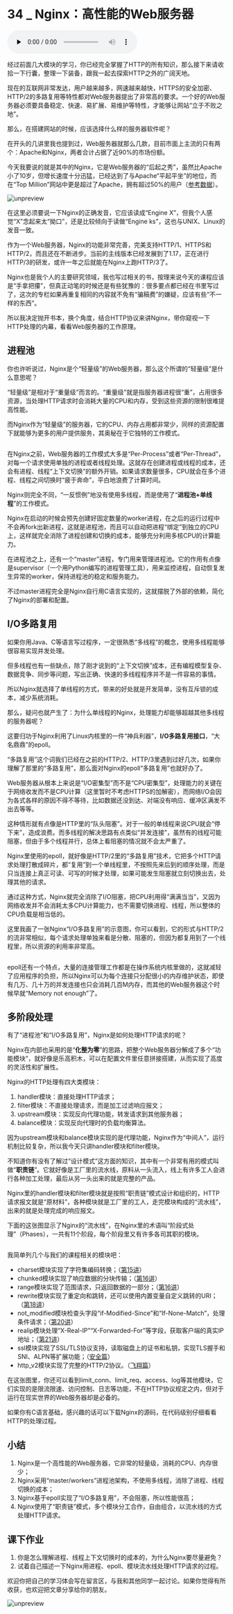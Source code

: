 # 34 _ Nginx：高性能的Web服务器

<audio id="audio" title="34 | Nginx：高性能的Web服务器" controls="" preload="none"><source id="mp3" src="https://static001.geekbang.org/resource/audio/c2/b4/c244add2f3ad05a959d875e667c336b4.mp3"></audio>

经过前面几大模块的学习，你已经完全掌握了HTTP的所有知识，那么接下来请收拾一下行囊，整理一下装备，跟我一起去探索HTTP之外的广阔天地。

现在的互联网非常发达，用户越来越多，网速越来越快，HTTPS的安全加密、HTTP/2的多路复用等特性都对Web服务器提出了非常高的要求。一个好的Web服务器必须要具备稳定、快速、易扩展、易维护等特性，才能够让网站“立于不败之地”。

那么，在搭建网站的时候，应该选择什么样的服务器软件呢？

在开头的几讲里我也提到过，Web服务器就那么几款，目前市面上主流的只有两个：Apache和Nginx，两者合计占据了近90%的市场份额。

今天我要说的就是其中的Nginx，它是Web服务器的“后起之秀”，虽然比Apache小了10岁，但增长速度十分迅猛，已经达到了与Apache“平起平坐”的地位，而在“Top Million”网站中更是超过了Apache，拥有超过50%的用户（[参考数据](https://w3techs.com/technologies/cross/web_server/ranking)）。

<img src="https://static001.geekbang.org/resource/image/c5/0b/c5df0592cc8aef91ba961f7fab5a4a0b.png" alt="unpreview">

在这里必须要说一下Nginx的正确发音，它应该读成“Engine X”，但我个人感觉“X”念起来太“拗口”，还是比较倾向于读做“Engine ks”，这也与UNIX、Linux的发音一致。

作为一个Web服务器，Nginx的功能非常完善，完美支持HTTP/1、HTTPS和HTTP/2，而且还在不断进步。当前的主线版本已经发展到了1.17，正在进行HTTP/3的研发，或许一年之后就能在Nginx上跑HTTP/3了。

Nginx也是我个人的主要研究领域，我也写过相关的书，按理来说今天的课程应该是“手拿把攥”，但真正动笔的时候还是有些犹豫的：很多要点都已经在书里写过了，这次的专栏如果再重复相同的内容就不免有“骗稿费”的嫌疑，应该有些“不一样的东西”。

所以我决定抛开书本，换个角度，结合HTTP协议来讲Nginx，带你窥视一下HTTP处理的内幕，看看Web服务器的工作原理。

## 进程池

你也许听说过，Nginx是个“轻量级”的Web服务器，那么这个所谓的“轻量级”是什么意思呢？

“轻量级”是相对于“重量级”而言的。“重量级”就是指服务器进程很“重”，占用很多资源，当处理HTTP请求时会消耗大量的CPU和内存，受到这些资源的限制很难提高性能。

而Nginx作为“轻量级”的服务器，它的CPU、内存占用都非常少，同样的资源配置下就能够为更多的用户提供服务，其奥秘在于它独特的工作模式。

<img src="https://static001.geekbang.org/resource/image/3e/c1/3e94fbd78ed043e88c443f6416f99dc1.png" alt="">

在Nginx之前，Web服务器的工作模式大多是“Per-Process”或者“Per-Thread”，对每一个请求使用单独的进程或者线程处理。这就存在创建进程或线程的成本，还会有进程、线程“上下文切换”的额外开销。如果请求数量很多，CPU就会在多个进程、线程之间切换时“疲于奔命”，平白地浪费了计算时间。

Nginx则完全不同，“一反惯例”地没有使用多线程，而是使用了“**进程池+单线程**”的工作模式。

Nginx在启动的时候会预先创建好固定数量的worker进程，在之后的运行过程中不会再fork出新进程，这就是进程池，而且可以自动把进程“绑定”到独立的CPU上，这样就完全消除了进程创建和切换的成本，能够充分利用多核CPU的计算能力。

在进程池之上，还有一个“master”进程，专门用来管理进程池。它的作用有点像是supervisor（一个用Python编写的进程管理工具），用来监控进程，自动恢复发生异常的worker，保持进程池的稳定和服务能力。

不过master进程完全是Nginx自行用C语言实现的，这就摆脱了外部的依赖，简化了Nginx的部署和配置。

## I/O多路复用

如果你用Java、C等语言写过程序，一定很熟悉“多线程”的概念，使用多线程能够很容易实现并发处理。

但多线程也有一些缺点，除了刚才说到的“上下文切换”成本，还有编程模型复杂、数据竞争、同步等问题，写出正确、快速的多线程程序并不是一件容易的事情。

所以Nginx就选择了单线程的方式，带来的好处就是开发简单，没有互斥锁的成本，减少系统消耗。

那么，疑问也就产生了：为什么单线程的Nginx，处理能力却能够超越其他多线程的服务器呢？

这要归功于Nginx利用了Linux内核里的一件“神兵利器”，**I/O多路复用接口**，“大名鼎鼎”的epoll。

“多路复用”这个词我们已经在之前的HTTP/2、HTTP/3里遇到过好几次，如果你理解了那里的“多路复用”，那么面对Nginx的epoll“多路复用”也就好办了。

Web服务器从根本上来说是“I/O密集型”而不是“CPU密集型”，处理能力的关键在于网络收发而不是CPU计算（这里暂时不考虑HTTPS的加解密），而网络I/O会因为各式各样的原因不得不等待，比如数据还没到达、对端没有响应、缓冲区满发不出去等等。

这种情形就有点像是HTTP里的“队头阻塞”。对于一般的单线程来说CPU就会“停下来”，造成浪费。而多线程的解决思路有点类似“并发连接”，虽然有的线程可能阻塞，但由于多个线程并行，总体上看阻塞的情况就不会太严重了。

Nginx里使用的epoll，就好像是HTTP/2里的“多路复用”技术，它把多个HTTP请求处理打散成碎片，都“复用”到一个单线程里，不按照先来后到的顺序处理，而是只当连接上真正可读、可写的时候才处理，如果可能发生阻塞就立刻切换出去，处理其他的请求。

通过这种方式，Nginx就完全消除了I/O阻塞，把CPU利用得“满满当当”，又因为网络收发并不会消耗太多CPU计算能力，也不需要切换进程、线程，所以整体的CPU负载是相当低的。

这里我画了一张Nginx“I/O多路复用”的示意图，你可以看到，它的形式与HTTP/2的流非常相似，每个请求处理单独来看是分散、阻塞的，但因为都复用到了一个线程里，所以资源的利用率非常高。

<img src="https://static001.geekbang.org/resource/image/4c/59/4c6832cdce34133c9ed89237fb9d5059.png" alt="">

epoll还有一个特点，大量的连接管理工作都是在操作系统内核里做的，这就减轻了应用程序的负担，所以Nginx可以为每个连接只分配很小的内存维护状态，即使有几万、几十万的并发连接也只会消耗几百M内存，而其他的Web服务器这个时候早就“Memory not enough”了。

## 多阶段处理

有了“进程池”和“I/O多路复用”，Nginx是如何处理HTTP请求的呢？

Nginx在内部也采用的是“**化整为零**”的思路，把整个Web服务器分解成了多个“功能模块”，就好像是乐高积木，可以在配置文件里任意拼接搭建，从而实现了高度的灵活性和扩展性。

Nginx的HTTP处理有四大类模块：

1. handler模块：直接处理HTTP请求；
1. filter模块：不直接处理请求，而是加工过滤响应报文；
1. upstream模块：实现反向代理功能，转发请求到其他服务器；
1. balance模块：实现反向代理时的负载均衡算法。

因为upstream模块和balance模块实现的是代理功能，Nginx作为“中间人”，运行机制比较复杂，所以我今天只讲handler模块和filter模块。

不知道你有没有了解过“设计模式”这方面的知识，其中有一个非常有用的模式叫做“**职责链**”。它就好像是工厂里的流水线，原料从一头流入，线上有许多工人会进行各种加工处理，最后从另一头出来的就是完整的产品。

Nginx里的handler模块和filter模块就是按照“职责链”模式设计和组织的，HTTP请求报文就是“原材料”，各种模块就是工厂里的工人，走完模块构成的“流水线”，出来的就是处理完成的响应报文。

下面的这张图显示了Nginx的“流水线”，在Nginx里的术语叫“阶段式处理”（Phases），一共有11个阶段，每个阶段里又有许多各司其职的模块。

<img src="https://static001.geekbang.org/resource/image/41/30/41318c867fda8a536d0e3db6f9987030.png" alt="">

我简单列几个与我们的课程相关的模块吧：

- charset模块实现了字符集编码转换；（[第15讲](https://time.geekbang.org/column/article/104024)）
- chunked模块实现了响应数据的分块传输；（[第16讲](https://time.geekbang.org/column/article/104456)）
- range模块实现了范围请求，只返回数据的一部分；（[第16讲](https://time.geekbang.org/column/article/104456)）
- rewrite模块实现了重定向和跳转，还可以使用内置变量自定义跳转的URI；（[第18讲](https://time.geekbang.org/column/article/105614)）
- not_modified模块检查头字段“if-Modified-Since”和“If-None-Match”，处理条件请求；（[第20讲](https://time.geekbang.org/column/article/106804)）
- realip模块处理“X-Real-IP”“X-Forwarded-For”等字段，获取客户端的真实IP地址；（[第21讲](https://time.geekbang.org/column/article/107577)）
- ssl模块实现了SSL/TLS协议支持，读取磁盘上的证书和私钥，实现TLS握手和SNI、ALPN等扩展功能；（[安全篇](https://time.geekbang.org/column/article/108643)）
- http_v2模块实现了完整的HTTP/2协议。（[飞翔篇](https://time.geekbang.org/column/article/112036)）

在这张图里，你还可以看到limit_conn、limit_req、access、log等其他模块，它们实现的是限流限速、访问控制、日志等功能，不在HTTP协议规定之内，但对于运行在现实世界的Web服务器却是必备的。

如果你有C语言基础，感兴趣的话可以下载Nginx的源码，在代码级别仔细看看HTTP的处理过程。

## 小结

1. Nginx是一个高性能的Web服务器，它非常的轻量级，消耗的CPU、内存很少；
1. Nginx采用“master/workers”进程池架构，不使用多线程，消除了进程、线程切换的成本；
1. Nginx基于epoll实现了“I/O多路复用”，不会阻塞，所以性能很高；
1. Nginx使用了“职责链”模式，多个模块分工合作，自由组合，以流水线的方式处理HTTP请求。

## 课下作业

1. 你是怎么理解进程、线程上下文切换时的成本的，为什么Nginx要尽量避免？
1. 试着自己描述一下Nginx用进程、epoll、模块流水线处理HTTP请求的过程。

欢迎你把自己的学习体会写在留言区，与我和其他同学一起讨论。如果你觉得有所收获，也欢迎把文章分享给你的朋友。

<img src="https://static001.geekbang.org/resource/image/4c/3d/4c7bceb80a8027389705e9d6ec9eb43d.png" alt="unpreview">


